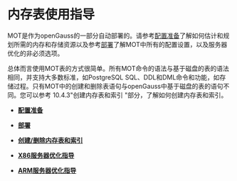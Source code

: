 # 内存表使用指导<a name="ZH-CN_TOPIC_0257647914"></a>

MOT是作为openGauss的一部分自动部署的。请参考[配置准备](配置准备.md)了解如何估计和规划所需的内存和存储资源以及参考[部署](部署.md)了解MOT中所有的配置设置，以及服务器优化的非必须选项。

总体而言使用MOT表的方式很简单。所有MOT命令的语法与基于磁盘的表的语法相同，并支持大多数标准，如PostgreSQL SQL、DDL和DML命令和功能，如存储过程。只有MOT中的创建和删除表语句与openGauss中基于磁盘的表的语句不同。您可以参考 10.4.3"创建内存表和索引 "部分，了解如何创建内存表和索引。

-   **[配置准备](配置准备.md)**  

-   **[部署](部署.md)**  

-   **[创建/删除内存表和索引](创建-删除内存表和索引.md)**  

-   **[X86服务器优化指导](X86服务器优化指导.md)**  

-   **[ARM服务器优化指导](ARM服务器优化指导.md)**  


